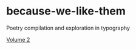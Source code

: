 because-we-like-them
====================

Poetry compilation and exploration in typography

[Volume 2](beyondlogical.github.io/because-we-like-them/)
